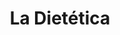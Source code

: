 ---
title: "La Dietética"
url: /cochabamba/la-dietetica-avenida-america/
shop: alimentación sana
---